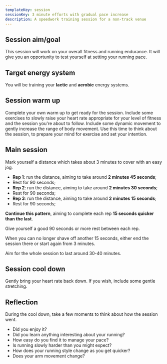 ```yaml
---
templateKey: session
sessionKey: 3 minute efforts with gradual pace increase
description: A speedwork training session for a non-track venue
---
```

## Session aim/goal

This session will work on your overall fitness and running endurance.  It will 
give you an opportunity to test yourself at setting your running pace.     

## Target energy system 

You will be training your **lactic** and **aerobic** energy systems.

## Session warm up

Complete your own warm up to get ready for the session.  Include some exercises 
to slowly raise your heart rate appropriate for your level of fitness and the 
session you're about to follow.  Include some dynamic movement to gently increase 
the range of body movement. Use this time to think about the session, to prepare 
your mind for exercise and set your intention.  

## Main session

Mark yourself a distance which takes about 3 minutes to cover with an easy jog.
 
* **Rep 1**: run the distance, aiming to take around **2 minutes 45 seconds**;
* Rest for 90 seconds;
* **Rep 2**: run the distance, aiming to take around **2 minutes 30 seconds**;
* Rest for 90 seconds;
* **Rep 3**: run the distance, aiming to take around **2 minutes 15 seconds**;
* Rest for 90 seconds;

**Continue this pattern**, aiming to complete each rep **15 seconds quicker than the last**.

Give yourself a good 90 seconds or more rest between each rep.  

When you can no longer shave off another 15 seconds, either end the session there or 
start again from 3 minutes.

Aim for the whole session to last around 30-40 minutes.  

## Session cool down

Gently bring your heart rate back down.  If you wish, include some gentle stretching. 

## Reflection

During the cool down, take a few moments to think about how the session went. 

* Did you enjoy it?
* Did you learn anything interesting about your running?
* How easy do you find it to manage your pace?
* Is running slowly harder than you might expect?
* How does your running style change as you get quicker?
* Does your arm movement change?
